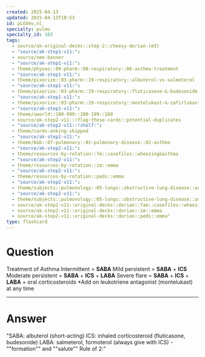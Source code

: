 ```yaml
---
created: 2025-04-13
updated: 2025-04-13T10:53
id: pLGVmv,nl_
specialty: pulmo
specialty_id: 163
tags:
  - source/ak-original-decks::step-2::cheesy-dorian-(m3)
  - "source/ak-step1-v11:": 
  - source/ome-banner
  - "source/ak-step1-v11:": 
  - theme/physeo::09-pharm::08-respiratory::06-asthma-treatment
  - "source/ak-step1-v11:": 
  - theme/pixorize::03-pharm::19-respiratory::albuterol-vs-salmeterol
  - "source/ak-step1-v11:": 
  - theme/pixorize::03-pharm::19-respiratory::fluticasone-&-budesonide
  - "source/ak-step1-v11:": 
  - theme/pixorize::03-pharm::19-respiratory::montelukast-&-zafirlukast
  - "source/ak-step1-v11:": 
  - theme/uworld::100-999::100-199::169
  - source/ak-step2-v11::!flag-these-cards::potential-duplicates
  - "source/ak-step2-v11::!shelf:": 
  - theme/cards-anking-skipped
  - "source/ak-step2-v11:": 
  - theme/b&b::07-pulmonary::01-pulmonary-disease::02-asthma
  - "source/ak-step2-v11:": 
  - theme/resources-by-rotation::fm::casefiles::wheezing&asthma
  - "source/ak-step2-v11:": 
  - theme/resources-by-rotation::im::emma
  - "source/ak-step2-v11:": 
  - theme/resources-by-rotation::peds::emma
  - "source/ak-step2-v11:": 
  - theme/subjects::pulmonology::05-lungs::obstructive-lung-disease::asthma
  - "source/ak-step2-v11:": 
  - theme/subjects::pulmonology::05-lungs::obstructive-lung-disease::asthma::management-redo
  - source/ak-step2-v11::original-decks::dorian::fam::casefiles::wheezing&asthma
  - source/ak-step2-v11::original-decks::dorian::im::emma
  - source/ak-step2-v11::original-decks::dorian::peds::emma"
type: flashcard
---
```


# Question
Treatment of Asthma    Intermittent = **SABA** Mild persistent = **SABA** + **ICS** Moderate persistent = **SABA** + **ICS** + **LABA** Severe flare = **SABA** + **ICS** + **LABA** + oral corticosteroids   *Add on leukotriene antagonist (montelukast) at any time

---

# Answer
"SABA: albuterol (short-acting) ICS: inhaled corticosteroid (fluticasone, budesonide) LABA: salmeterol, formoterol (always give with ICS) - ""formation"" and ""salute"" Rule of 2:"